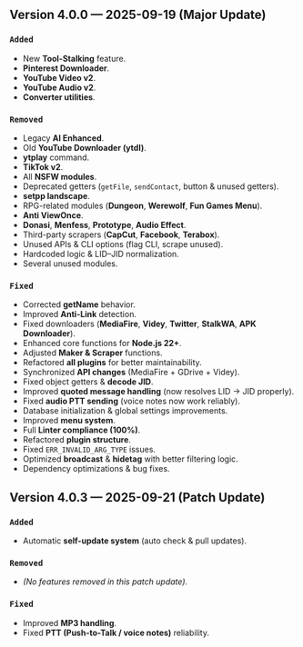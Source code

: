 ## Version 4.0.0 — 2025-09-19 (Major Update)

### `Added`

- New **Tool-Stalking** feature.
- **Pinterest Downloader**.
- **YouTube Video v2**.
- **YouTube Audio v2**.
- **Converter utilities**.

### `Removed`

- Legacy **AI Enhanced**.
- Old **YouTube Downloader (ytdl)**.
- **ytplay** command.
- **TikTok v2**.
- All **NSFW modules**.
- Deprecated getters (`getFile`, `sendContact`, button & unused getters).
- **setpp landscape**.
- RPG-related modules (**Dungeon**, **Werewolf**, **Fun Games Menu**).
- **Anti ViewOnce**.
- **Donasi**, **Menfess**, **Prototype**, **Audio Effect**.
- Third-party scrapers (**CapCut**, **Facebook**, **Terabox**).
- Unused APIs & CLI options (flag CLI, scrape unused).
- Hardcoded logic & LID–JID normalization.
- Several unused modules.

### `Fixed`

- Corrected **getName** behavior.
- Improved **Anti-Link** detection.
- Fixed downloaders (**MediaFire**, **Videy**, **Twitter**, **StalkWA**, **APK Downloader**).
- Enhanced core functions for **Node.js 22+**.
- Adjusted **Maker & Scraper** functions.
- Refactored **all plugins** for better maintainability.
- Synchronized **API changes** (MediaFire + GDrive + Videy).
- Fixed object getters & **decode JID**.
- Improved **quoted message handling** (now resolves LID → JID properly).
- Fixed **audio PTT sending** (voice notes now work reliably).
- Database initialization & global settings improvements.
- Improved **menu system**.
- Full **Linter compliance (100%)**.
- Refactored **plugin structure**.
- Fixed `ERR_INVALID_ARG_TYPE` issues.
- Optimized **broadcast** & **hidetag** with better filtering logic.
- Dependency optimizations & bug fixes.

## Version 4.0.3 — 2025-09-21 (Patch Update)

### `Added`
- Automatic **self-update system** (auto check & pull updates).

### `Removed`
- _(No features removed in this patch update)._

### `Fixed`
- Improved **MP3 handling**.
- Fixed **PTT (Push-to-Talk / voice notes)** reliability.